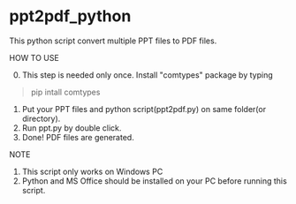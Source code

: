# ppt2pdf_python
This python script convert multiple PPT files to PDF files.

HOW TO USE

0. This step is needed only once. 
Install "comtypes" package by typing
> pip intall comtypes 

1. Put your PPT files and python script(ppt2pdf.py) on same folder(or directory).
2. Run ppt.py by double click.
3. Done! PDF files are generated.

NOTE
1. This script only works on Windows PC
2. Python and MS Office should be installed on your PC before running this script.
